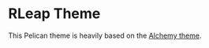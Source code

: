
# RLeap Theme

This Pelican theme is heavily based on the [Alchemy theme](https://github.com/nairobilug/pelican-alchemy).
